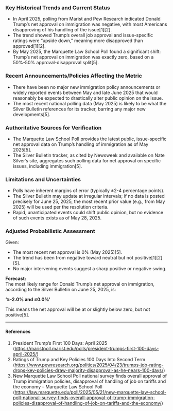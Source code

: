 ### Key Historical Trends and Current Status
- In April 2025, polling from Marist and Pew Research indicated Donald Trump’s net approval on immigration was negative, with most Americans disapproving of his handling of the issue[1][2].
- The trend showed Trump’s overall job approval and issue-specific ratings were “upside down,” meaning more disapproved than approved[1][2].
- By May 2025, the Marquette Law School Poll found a significant shift: Trump’s net approval on immigration was exactly zero, based on a 50%-50% approval-disapproval split[5].

### Recent Announcements/Policies Affecting the Metric
- There have been no major new immigration policy announcements or widely reported events between May and late June 2025 that would reasonably be expected to drastically alter public opinion on the issue.
- The most recent national polling data (May 2025) is likely to be what the Silver Bulletin references for its tracker, barring any major new developments[5].

### Authoritative Sources for Verification
- The Marquette Law School Poll provides the latest public, issue-specific net approval data on Trump’s handling of immigration as of May 2025[5].
- The Silver Bulletin tracker, as cited by Newsweek and available on Nate Silver’s site, aggregates such polling data for net approval on specific issues, including immigration[5].

### Limitations and Uncertainties
- Polls have inherent margins of error (typically ±2-4 percentage points).
- The Silver Bulletin may update at irregular intervals; if no data is posted precisely for June 25, 2025, the most recent prior value (e.g., from May 2025) will be used per the resolution criteria.
- Rapid, unanticipated events could shift public opinion, but no evidence of such events exists as of May 28, 2025.

### Adjusted Probabilistic Assessment
Given:
- The most recent net approval is 0% (May 2025)[5].
- The trend has been from negative toward neutral but not positive[1][2][5].
- No major intervening events suggest a sharp positive or negative swing.

**Forecast:**  
The most likely range for Donald Trump’s net approval on immigration, according to the Silver Bulletin on June 25, 2025, is:

**‘≥-2.0% and ≤0.0%’**

This means the net approval will be at or slightly below zero, but not positive[5].

---

#### References
1. President Trump’s First 100 Days: April 2025 (https://maristpoll.marist.edu/polls/president-trumps-first-100-days-april-2025/)
2. Ratings of Trump and Key Policies 100 Days Into Second Term (https://www.pewresearch.org/politics/2025/04/23/trumps-job-rating-drops-key-policies-draw-majority-disapproval-as-he-nears-100-days/)
5. New Marquette Law School Poll national survey finds overall approval of Trump immigration policies, disapproval of handling of job on tariffs and the economy – Marquette Law School Poll (https://law.marquette.edu/poll/2025/05/21/new-marquette-law-school-poll-national-survey-finds-overall-approval-of-trump-immigration-policies-disapproval-of-handling-of-job-on-tariffs-and-the-economy/)